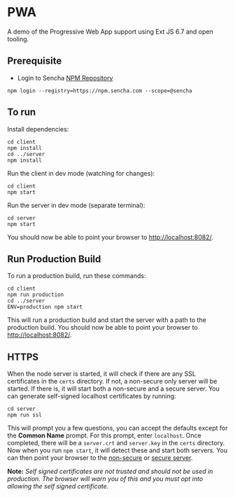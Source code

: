 # PWA

A demo of the Progressive Web App support using Ext JS 6.7 and open tooling.

## Prerequisite
- Login to Sencha [NPM Repository](http://docs.sencha.com/extjs/6.7.0/guides/getting_started/open_tooling.html#getting_started-_-open_tooling_-_step_2__login_to_the_npm_repository)

`npm login --registry=https://npm.sencha.com --scope=@sencha`

## To run

Install dependencies:

    cd client
    npm install
    cd ../server
    npm install

Run the client in dev mode (watching for changes):

    cd client
    npm start

Run the server in dev mode (separate terminal):

    cd server
    npm start


You should now be able to point your browser to [http://localhost:8082/](http://localhost:8082/).

## Run Production Build

To run a production build, run these commands:

    cd client
    npm run production
    cd ../server
    ENV=production npm start

This will run a production build and start the server with a path to the production build.
You should now be able to point your browser to [http://localhost:8082/](http://localhost:8082/).

## HTTPS

When the node server is started, it will check if there are any SSL certificates in the `certs`
directory. If not, a non-secure only server will be started. If there is, it will start both
a non-secure and a secure server. You can generate self-signed localhost certificates by running:

    cd server
    npm run ssl

This will prompt you a few questions, you can accept the defaults except for the **Common Name**
prompt. For this prompt, enter `localhost`. Once completed, there will be a `server.crt` and
`server.key` in the `certs` directory. Now when you run `npm start`, it will detect these and
start both servers. You can then point your browser to the [non-secure](http://localhost:8082/)
or [secure server](https://localhost:8082/).

**Note:** *Self signed certificates are not trusted and should not be used in production. The
browser will warn you of this and you must opt into allowing the self signed certificate.*
